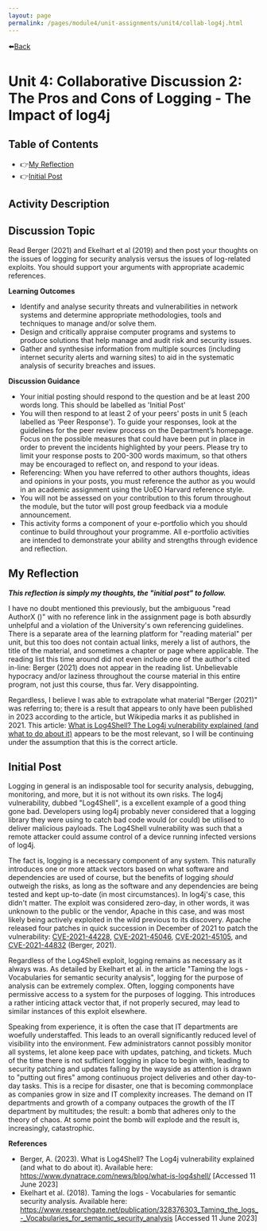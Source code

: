 ```yaml
---
layout: page
permalink: /pages/module4/unit-assignments/unit4/collab-log4j.html
---
```


⬅️[Back](/pages/module4/unit-assignments/unit4/m4u4.html)

# Unit 4: Collaborative Discussion 2: The Pros and Cons of Logging - The Impact of log4j

## Table of Contents

- 👉[My Reflection](#my-reflection)
- 👉[Initial Post](#initial-post)

## Activity Description

## Discussion Topic

Read Berger (2021) and Ekelhart et al (2019) and then post your thoughts on the issues of logging for security analysis versus the issues of log-related exploits. You should support your arguments with appropriate academic references.

**Learning Outcomes**
- Identify and analyse security threats and vulnerabilities in network systems and determine appropriate methodologies, tools and techniques to manage and/or solve them.
- Design and critically appraise computer programs and systems to produce solutions that help manage and audit risk and security issues.
- Gather and synthesise information from multiple sources (including internet security alerts and warning sites) to aid in the systematic analysis of security breaches and issues.

**Discussion Guidance**
- Your initial posting should respond to the question and be at least 200 words long. This should be labelled as 'Initial Post'
- You will then respond to at least 2 of your peers' posts in unit 5 (each labelled as 'Peer Response'). To guide your responses, look at the guidelines for the peer review process on the Department’s homepage. Focus on the possible measures that could have been put in place in order to prevent the incidents highlighted by your peers. Please try to limit your response posts to 200-300 words maximum, so that others may be encouraged to reflect on, and respond to your ideas. 
- Referencing: When you have referred to other authors thoughts, ideas and opinions in your posts, you must reference the author as you would in an academic assignment using the UoEO Harvard reference style.
- You will not be assessed on your contribution to this forum throughout the module, but the tutor will post group feedback via a module announcement.
- This activity forms a component of your e-portfolio which you should continue to build throughout your programme. All e-portfolio activities are intended to demonstrate your ability and strengths through evidence and reflection.


## My Reflection

***This reflection is simply my thoughts, the "initial post" to follow.***

I have no doubt mentioned this previously, but the ambiguous "read AuthorX (<date>)" with no reference link in the assignment page is both absurdly unhelpful and a violation of the University's own referencing guidelines. There is a separate area of the learning platform for "reading material" per unit, but this too does not contain actual links, merely a list of authors, the title of the material, and sometimes a chapter or page where applicable. The reading list this time around did not even include one of the author's cited in-line: Berger (2021) does not appear in the reading list. Unbelievable hypocracy and/or laziness throughout the course material in this entire program, not just this course, thus far. Very disappointing.

Regardless, I believe I was able to extrapolate what material "Berger (2021)" was referring to; there is a result that appears to only have been published in 2023 according to the article, but Wikipedia marks it as published in 2021. This article: [What is Log4Shell? The Log4j vulnerability explained (and what to do about it)](https://www.dynatrace.com/news/blog/what-is-log4shell/) appears to be the most relevant, so I will be continuing under the assumption that this is the correct article.


## Initial Post

Logging in general is an indisposable tool for security analysis, debugging, monitoring, and more, but it is not without its own risks. The log4j vulnerability, dubbed "Log4Shell", is a excellent example of a good thing gone bad. Developers using log4j probably never considered that a logging library they were using to catch bad code would (or could) be utilised to deliver malicious payloads. The Log4Shell vulnerability was such that a remote attacker could assume control of a device running infected versions of log4j.

The fact is, logging is a necessary component of any system. This naturally introduces one or more attack vectors based on what software and dependencies are used of course, but the benefits of logging *should* outweigh the risks, as long as the software and any dependencies are being tested and kept up-to-date (in most circumstances). In log4j's case, this didn't matter. The exploit was considered zero-day, in other words, it was unknown to the public or the vendor, Apache in this case, and was most likely being actively exploited in the wild previous to its discovery. Apache released four patches in quick succession in December of 2021 to patch the vulnerability: [CVE-2021-44228](https://cve.mitre.org/cgi-bin/cvename.cgi?name=CVE-2021-44228), [CVE-2021-45046](https://cve.mitre.org/cgi-bin/cvename.cgi?name=CVE-2021-45046), [CVE-2021-45105](https://cve.mitre.org/cgi-bin/cvename.cgi?name=CVE-2021-45105), and [CVE-2021-44832](https://cve.mitre.org/cgi-bin/cvename.cgi?name=CVE-2021-44832) (Berger, 2021).

Regardless of the Log4Shell exploit, logging remains as necessary as it always was. As detailed by Ekelhart et al. in the article "Taming the logs - Vocabularies for semantic security analysis", logging for the purpose of analysis can be extremely complex. Often, logging components have permissive access to a system for the purposes of logging. This introduces a rather inticing attack vector that, if not properly secured, may lead to similar instances of this exploit elsewhere.

Speaking from experience, it is often the case that IT departments are woefully understaffed. This leads to an overall significantly reduced level of visibility into the environment. Few administrators cannot possibly monitor all systems, let alone keep pace with updates, patching, and tickets. Much of the time there is not sufficient logging in place to begin with, leading to security patching and updates falling by the wayside as attention is drawn to "putting out fires" among continuous project deliveries and other day-to-day tasks. This is a recipe for disaster, one that is becoming commonplace as companies grow in size and IT complexity increases. The demand on IT departments and growth of a company outpaces the growth of the IT department by multitudes; the result: a bomb that adheres only to the theory of chaos. At some point the bomb will explode and the result is, increasingly, catastrophic.

**References**

- Berger, A. (2023). What is Log4Shell? The Log4j vulnerability explained (and what to do about it). Available here: https://www.dynatrace.com/news/blog/what-is-log4shell/ [Accessed 11 June 2023]
- Ekelhart et al. (2018). Taming the logs - Vocabularies for semantic security analysis. Available here: https://www.researchgate.net/publication/328376303_Taming_the_logs_-_Vocabularies_for_semantic_security_analysis [Accessed 11 June 2023]
